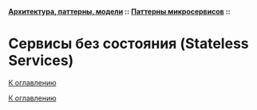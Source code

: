 **[Архитектура, паттерны, модели](../../README.md#patterns) ::** 
**[Паттерны микросервисов](../../README.md#patterns-microservices) ::**
# Сервисы без состояния (Stateless Services)

<!--

-->

[К оглавлению](../../README.md#patterns-microservices)



[К оглавлению](../../README.md#patterns-microservices)
